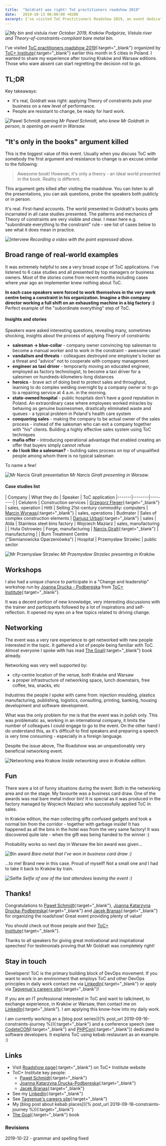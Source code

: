 ```yaml
---
title:  "Goldratt was right! ToC practitioners roadshow 2019"
date:   2019-10-13 06:00:00 +0200
excerpt: I’ve visited ToC Practitioners Roadshow 2019, an event dedicated to Theory of constraints. It was organized by ToC+ Institute earlier this month in 5 cities in Poland. I wanted to share my experience after touring Kraków and Warsaw editions.
---
```


![My bin and vistula river](/assets/20191013_toc_roadshow/krk_bin_vistula.jpg)
<i>October 2019, Kraków Podgórze, Vistula river and Theory-of-constraints-compliant bare metal bin.</i>

I've visited [ToC practitioners roadshow 2019](http://toc.org.pl/roadshow-praktykow-toc-2019/){:target="_blank"} organized by [ToC+ Institute](http://toc.org.pl){:target="_blank"} earlier this month in 5 cities in Poland. I wanted to share my experience after touring Kraków and Warsaw editions. Those who ware absent can start regretting the decision not to go. 

## TL;DR

Key takeaways:

- It's real, Goldratt was right: applying Theory of constraints puts your business on a new level of performance.
- People are resistant to change, be ready for hard work.

![Pawel Schmidt opening](/assets/20191013_toc_roadshow/wwa_kaizenowosc.jpg)
<i>Mr Paweł Schmidt, who knew Mr Goldratt in person, is opening an event in Warsaw.</i>

## "It's only in the books" argument killed

This is the biggest value of this event. Usually when you discuss ToC with somebody the first argument and resistance to change is an excuse similar to the following:

> Awesome book! However, it's only a theory - an ideal world presented in the book. Reality is different.
 
This argument gets killed after visiting the roadshow. You can listen to all the presentations, you can ask questions, probe the speakers both publicly or in person. 

It's real. First-hand accounts. The world presented in Goldratt's books gets incarnated in all case studies presented. The patterns and mechanics of Theory of constraints are very visible and clear. I mean here e.g. "subordinate everything to the constraint" rule - see list of cases below to see what it does mean in practice. 

![Interview](/assets/20191013_toc_roadshow/wwa_interview.jpg)
<i>Recording a video with the point expressed above.</i>

## Broad range of real-world examples

It was extremely helpful to see a very broad scope of ToC applications. I've listened to 6 case studies and all presented by top managers or business owners. Most of the stories come from recent months including cases where year ago an implementer knew nothing about ToC.

**In each case speakers were forced to work themselves in the very work centre being a constraint in his organization. Imagine a thin company director working a full shift on an exhausting machine in a big factory :)** Perfect example of the "subordinate everything" step of ToC.

#### Insights and stories

Speakers ware asked interesting questions, revealing many, sometimes shocking, insights about the process of applying Theory of constraints:

- **salesman -> blue-collar** - company owner convincing top salesman to become a manual worker and to work in the constraint - awesome case!
- **vandalism and threats** - colleagues destroyed one employee's locker as a threat and "advice" not to cooperate with company management.
- **engineer as taxi driver** - temporarily moving an educated engineer, employed as factory technologist, to become a taxi driver for a salesmen on hundreds-kilometers-long distances
- **heroics** - brave act of doing best to protect sales and throughput, learning to do complex welding overnight by a company owner or to go to a repairing service at 4 a.m. in the morning.
- **state-owned hospital** - public hospitals don't have a good reputation in Poland. An extraordinary case where employees worked miracles by behaving as genuine businessmen, drastically eliminated waste and queues - a typical problem in Poland's health care system
- **conquering sales** - making the company to be actual owner of the sales process - instead of the salesman who can exit a company together with "his" clients. Building a highly effective sales system using ToC techniques
- **mafia offer** - introducing operational advantage that enabled creating an offer that buyers simply cannot refuse
- **do I look like a salesman?** - building sales process on top of unqualified people among whom there is no typical salesman

To name a few!

![Mr Narcis Giralt presentation](/assets/20191013_toc_roadshow/wwa_narcis.jpg)
<i>Mr Narcis Giralt presenting in Warsaw.</i>

#### Case studies list

| Company | What they do | Speaker | ToC application
|-------|--------|---------|
| Celuterm | Construction services | [Grzegorz Fleger](https://www.linkedin.com/in/grzegorz-fleger-5b5802167/){:target="_blank"} | sales, operation
| HitIt | Selling 21st-century commodity: computers | [Marcin Wyrwas](https://www.linkedin.com/in/marcin-wyrwas/){:target="_blank"} | sales, operations
| Budmater | Sales of complex construction elements | [Dariusz Urbaś](https://www.linkedin.com/in/dariusz-urba%C5%9B-802a0249/){:target="_blank"} | sales
| Alda | Stainless steel bins factory | Wojciech Maziarz | sales, manufacturing |
| Huta Ostrowiec | Forge, manufacturing | [Narcis Giralt](https://www.linkedin.com/in/narcis-giralt-vives-260a249/){:target="_blank"} | manufacturing |
| Burn Treatment Centre <br /> ("Siemianowicka Oparzeniówka") | Hospital | Przemysław Strzelec | public sector

![Mr Przemyslaw Strzelec](/assets/20191013_toc_roadshow/krk_oparzeniowka.jpg)
<i>Mr Przemysław Strzelec presenting in Kraków.</i>

## Workshops

I also had a unique chance to participate in a "Change and leadership" workshop run by [Joanna Drucka - Podbereska](https://www.linkedin.com/in/joanna-katarzyna-drucka-podbereska-586543150/) from [ToC+ Institute](http://toc.org.pl){:target="_blank"}.
 
It was a decent portion of new knowledge, very interesting discussions with the trainer and participants followed by a lot of inspirations and self-reflection. It opened my eyes on a few topics related to driving change.  
 
## Networking

The event was a very rare experience to get networked with new people interested in the topic. It gathered a lot of people being familiar with ToC. Almost everyone I spoke with has read [The Goal](https://www.amazon.com/Goal-Process-Ongoing-Improvement/dp/0884271951){:target="_blank"} book already.

Networking was very well supported by:

- city-centre location of the venue, both Kraków and Warsaw
- a proper infrastructure of networking space, lunch downstairs, free coffee, tea, snacks, etc

Industries the people I spoke with came from:
injection moulding, 
plastics manufacturing, 
publishing, 
logistics, 
consulting, 
printing, 
banking, housing development and software development.

What was the only problem for me is that the event was in polish only. This was problematic as, working in an international company, it limits the number of colleagues I could engage to go to the event. On the other hand I do understand this, as it's difficult to find speakers and preparing a speech is very time consuming - especially in a foreign language.

Despite the issue above, The Roadshow was an unquestionably very beneficial networking event.

![Networking area Krakow](/assets/20191013_toc_roadshow/krk_networking.jpg)
<i>Inside networking area in Kraków edition.</i>

## Fun

There ware a lot of funny situations during the event. Both in the networking area and on the stage. My favourite was a business card draw. One of the awards was real bare metal indoor bin! It is special as it was produced in the factory managed by Wojciech Maziarz who successfully applied ToC in sales. 

In Kraków edition, the man collecting gifts confused gadgets and took a normal bin from the corridor - together with garbage inside! It has happened as all the bins in the hotel was from the very same factory! It was discovered quite late - when the gift was being handed to the winner :)

Probability works so next day in Warsaw the bin award was given...

![Bin award](/assets/20191013_toc_roadshow/wwa_bin.jpg)
<i>Bare metal that I've won in business card draw :)</i>

...to me! Brand new in this case. Proud of myself! Not a small one and I had to take it back to Kraków by train.

![Selfie](/assets/20191013_toc_roadshow/wwa_selfie.jpg)
<i>Selfie of one of the last attendees leaving the event :)</i>

## Thanks!

Congratulations to [Paweł Schmidt](https://www.linkedin.com/in/pawelschmidttoc/){:target="_blank"}, [Joanna Katarzyna Drucka-Podbereska](https://www.linkedin.com/in/joanna-katarzyna-drucka-podbereska-586543150/){:target="_blank"} and [Jacek Branas](https://www.linkedin.com/in/jacekbranas/){:target="_blank"} for organizing the roadshow! Great event providing plenty of value!

You should check out those people and their [ToC+ Institute](http://toc.org.pl){:target="_blank"}.

Thanks to all speakers for giving great motivational and inspirational speeches! For testimonials proving that Mr Goldratt was completely right!

## Stay in touch

Developers! ToC is the primary building block of DevOps movement. If you want to work in an environment that employs ToC and other DevOps principles in daily work contact me via [LinkedIn](https://www.linkedin.com/in/konradotrebski/){:target="_blank"} or apply via [Tagvenue's careers site](https://careers.tagvenue.com){:target="_blank"}! 

If you are an IT professional interested in ToC and want to talk/meet, to exchange experience, in Kraków or Warsaw, then contact me on [LinkedIn](https://www.linkedin.com/in/konradotrebski/){:target="_blank"}. I am applying this know-how into my daily work.

I am currently working an a [blog post series]({% post_url 2019-09-16-constraints-journey %}){:target="_blank"} and a conference speech (see [CodeteCON](https://codetecon.pl){:target="_blank"} and [PHPCon](https://2019.phpcon.pl){:target="_blank"}) dedicated to software developers. It explains ToC using kebab restaurant as an example. :)

## Links

- Visit [Roadshow page](http://toc.org.pl/roadshow-praktykow-toc-2019/){:target="_blank"} on ToC+ Institute website
- ToC+ Institute key people:
  - [Paweł Schmidt](https://www.linkedin.com/in/pawelschmidttoc/){:target="_blank"}
  - [Joanna Katarzyna Drucka-Podbereska](https://www.linkedin.com/in/joanna-katarzyna-drucka-podbereska-586543150/){:target="_blank"}
  - [Jacek Branas](https://www.linkedin.com/in/jacekbranas/){:target="_blank"}
- See my [LinkedIn](https://www.linkedin.com/in/konradotrebski/){:target="_blank"}
- See [Tagvenue's careers site](https://careers.tagvenue.com){:target="_blank"} 
- My [blog post about kebab places]({% post_url 2019-09-16-constraints-journey %}){:target="_blank"}
- [The Goal](https://www.amazon.com/Goal-Process-Ongoing-Improvement/dp/0884271951){:target="_blank"} book

### Revisions

2019-10-22 - grammar and spelling fixed